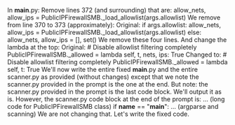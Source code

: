 In __main__.py:
Remove lines 372 (and surrounding) that are:
    allow_nets, allow_ips = PublicIPFirewallSMB._load_allowlist(args.allowlist)
We remove from line 370 to 373 (approximately):
Original:
    if args.allowlist:
        allow_nets, allow_ips = PublicIPFirewallSMB._load_allowlist(args.allowlist)
    else:
        allow_nets, allow_ips = [], set()
We remove these four lines.
And change the lambda at the top:
Original:
    # Disable allowlist filtering completely
    PublicIPFirewallSMB._allowed = lambda self, t, nets, ips: True
Changed to:
    # Disable allowlist filtering completely
    PublicIPFirewallSMB._allowed = lambda self, t: True
We'll now write the entire fixed __main__.py and the entire scanner.py as provided (without changes) except that we note the scanner.py provided in the prompt is the one at the end.
But note: the scanner.py provided in the prompt is the last code block. We'll output it as is.
However, the scanner.py code block at the end of the prompt is:
    ... (long code for PublicIPFirewallSMB class)
    if __name__ == "__main__":
        ... (argparse and scanning)
We are not changing that.
Let's write the fixed code.

